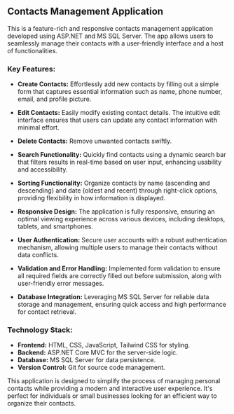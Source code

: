 ## Contacts Management Application

This is a feature-rich and responsive contacts management application developed using ASP.NET and MS SQL Server. The app allows users to seamlessly manage their contacts with a user-friendly interface and a host of functionalities.

### Key Features:

- **Create Contacts:** Effortlessly add new contacts by filling out a simple form that captures essential information such as name, phone number, email, and profile picture.

- **Edit Contacts:** Easily modify existing contact details. The intuitive edit interface ensures that users can update any contact information with minimal effort.

- **Delete Contacts:** Remove unwanted contacts swiftly.

- **Search Functionality:** Quickly find contacts using a dynamic search bar that filters results in real-time based on user input, enhancing usability and accessibility.

- **Sorting Functionality:** Organize contacts by name (ascending and descending) and date (oldest and recent) through right-click options, providing flexibility in how information is displayed.

- **Responsive Design:** The application is fully responsive, ensuring an optimal viewing experience across various devices, including desktops, tablets, and smartphones.

- **User Authentication:** Secure user accounts with a robust authentication mechanism, allowing multiple users to manage their contacts without data conflicts.

- **Validation and Error Handling:** Implemented form validation to ensure all required fields are correctly filled out before submission, along with user-friendly error messages.

- **Database Integration:** Leveraging MS SQL Server for reliable data storage and management, ensuring quick access and high performance for contact retrieval.

### Technology Stack:

- **Frontend:** HTML, CSS, JavaScript, Tailwind CSS for styling.
- **Backend:** ASP.NET Core MVC for the server-side logic.
- **Database:** MS SQL Server for data persistence.
- **Version Control:** Git for source code management.

This application is designed to simplify the process of managing personal contacts while providing a modern and interactive user experience. It's perfect for individuals or small businesses looking for an efficient way to organize their contacts.
